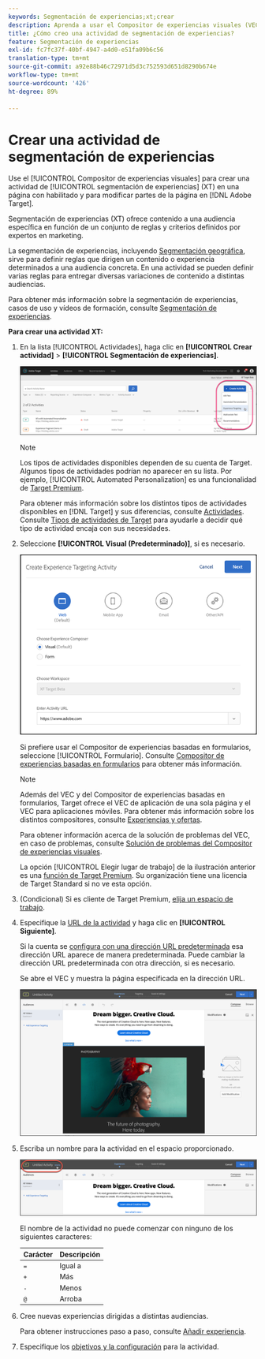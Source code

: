 ```yaml
---
keywords: Segmentación de experiencias;xt;crear
description: Aprenda a usar el Compositor de experiencias visuales (VEC) en Adobe [!DNL Target] para crear una actividad de segmentación de experiencias (XT) en una página con Target habilitado.
title: ¿Cómo creo una actividad de segmentación de experiencias?
feature: Segmentación de experiencias
exl-id: fc7fc37f-40bf-4947-a4d0-e51fa09b6c56
translation-type: tm+mt
source-git-commit: a92e88b46c72971d5d3c752593d651d8290b674e
workflow-type: tm+mt
source-wordcount: '426'
ht-degree: 89%

---
```


# Crear una actividad de segmentación de experiencias

Use el [!UICONTROL Compositor de experiencias visuales] para crear una actividad de [!UICONTROL segmentación de experiencias] (XT) en una página con habilitado y para modificar partes de la página en [!DNL Adobe Target].

Segmentación de experiencias (XT) ofrece contenido a una audiencia específica en función de un conjunto de reglas y criterios definidos por expertos en marketing.

La segmentación de experiencias, incluyendo [Segmentación geográfica](/help/c-target/c-audiences/c-target-rules/geo.md), sirve para definir reglas que dirigen un contenido o experiencia determinados a una audiencia concreta. En una actividad se pueden definir varias reglas para entregar diversas variaciones de contenido a distintas audiencias.

Para obtener más información sobre la segmentación de experiencias, casos de uso y vídeos de formación, consulte [Segmentación de experiencias](/help/c-activities/t-experience-target/experience-target.md).

**Para crear una actividad XT:**

1. En la lista [!UICONTROL Actividades], haga clic en **[!UICONTROL Crear actividad]** > **[!UICONTROL Segmentación de experiencias]**.

   ![Crear actividad > Segmentación de experiencias](/help/c-activities/t-experience-target/t-xt-create/assets/xt_select-1.png)

   >[!NOTE]
   >
   >Los tipos de actividades disponibles dependen de su cuenta de Target. Algunos tipos de actividades podrían no aparecer en su lista. Por ejemplo, [!UICONTROL Automated Personalization] es una funcionalidad de [Target Premium](/help/c-intro/intro.md#premium).
   >
   >Para obtener más información sobre los distintos tipos de actividades disponibles en [!DNL Target] y sus diferencias, consulte [Actividades](/help/c-activities/activities.md#concept_D317A95A1AB54674BA7AB65C7985BA03). Consulte [Tipos de actividades de Target](/help/c-activities/target-activities-guide.md) para ayudarle a decidir qué tipo de actividad encaja con sus necesidades.

1. Seleccione **[!UICONTROL Visual (Predeterminado)]**, si es necesario.

   ![Cuadro de diálogo Crear actividad de segmentación de experiencias](/help/c-activities/t-experience-target/t-xt-create/assets/form_url-new.png)

   Si prefiere usar el Compositor de experiencias basadas en formularios, seleccione [!UICONTROL Formulario]. Consulte [Compositor de experiencias basadas en formularios](/help/c-experiences/form-experience-composer.md) para obtener más información.

   >[!NOTE]
   >
   >Además del VEC y del Compositor de experiencias basadas en formularios, Target ofrece el VEC de aplicación de una sola página y el VEC para aplicaciones móviles. Para obtener más información sobre los distintos compositores, consulte [Experiencias y ofertas](/help/c-experiences/experiences.md).
   >
   >Para obtener información acerca de la solución de problemas del VEC, en caso de problemas, consulte [Solución de problemas del Compositor de experiencias visuales](/help/c-experiences/c-visual-experience-composer/r-troubleshoot-composer/troubleshoot-composer.md).
   >
   >La opción [!UICONTROL Elegir lugar de trabajo] de la ilustración anterior es una [función de Target Premium](/help/c-intro/intro.md). Su organización tiene una licencia de Target Standard si no ve esta opción.

1. (Condicional) Si es cliente de Target Premium, [elija un espacio de trabajo](/help/administrating-target/c-user-management/property-channel/property-channel.md).

1. Especifique la [URL de la actividad](/help/c-activities/t-experience-target/t-xt-create/xt-activity-url.md#concept_D28549AAA0A14E3BB5F05F32BE8ABC90) y haga clic en **[!UICONTROL Siguiente]**.

   Si la cuenta se [configura con una dirección URL predeterminada](/help/administrating-target/visual-experience-composer-set-up.md) esa dirección URL aparece de manera predeterminada. Puede cambiar la dirección URL predeterminada con otra dirección, si es necesario.

   Se abre el VEC y muestra la página especificada en la dirección URL.

   ![Actividad de segmentación de experiencias dentro del VEC](/help/c-activities/t-experience-target/t-xt-create/assets/xt-in-vec.png)

1. Escriba un nombre para la actividad en el espacio proporcionado.

   ![Campo Nombre](/help/c-activities/t-experience-target/t-xt-create/assets/xt_name-new.png)

   El nombre de la actividad no puede comenzar con ninguno de los siguientes caracteres:

   | Carácter | Descripción |
   |--- |--- |
   | `=` | Igual a |
   | `+` | Más |
   | `-` | Menos |
   | `@` | Arroba |

1. Cree nuevas experiencias dirigidas a distintas audiencias.

   Para obtener instrucciones paso a paso, consulte [Añadir experiencia](/help/c-activities/t-experience-target/t-xt-create/xt-add-experience.md).

1. Especifique los [objetivos y la configuración](/help/c-activities/t-experience-target/t-xt-create/xt-goals-and-settings.md#reference_B25389FD6F3A4989801E740364B089CC) para la actividad.
